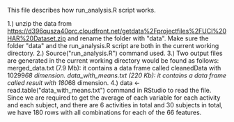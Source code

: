 This file describes how run_analysis.R script works.

1.) unzip the data from https://d396qusza40orc.cloudfront.net/getdata%2Fprojectfiles%2FUCI%20HAR%20Dataset.zip 
and rename the folder with "data".
Make sure the folder "data" and the run_analysis.R script are both in the current working directory.
2.) Source("run_analysis.R") command used.
3.) Two output files are generated in the current working directory would be found as follows:
merged_data.txt (7.9 Mb): it contains a data frame called cleanedData with 10299*68 dimension.
data_with_means.txt (220 Kb): it contains a data frame called result with 180*68 dimension.
4.) data <- read.table("data_with_means.txt") command in RStudio to read the file. 
Since we are required to get the average of each variable for each activity and each subject, 
and there are 6 activities in total and 30 subjects in total, we have 180 rows with all combinations 
for each of the 66 features.
